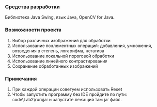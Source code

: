 ### Средства разработки
Библиотека Java Swing, язык Java, OpenCV for Java.
### Возможности проекта

1. Выбор различных изображений для обработки
2. Использование поэлементных операций: добавления, умножения, возведения в степень, логарифма, негатива
3. Использование локальной пороговой обработки
4. Использование линейного контрастирования
5. Сохранение обработанных изображений

### Примечания

1. При каждой операции советуем использовать Reset
2. Чтобы запустить программу без IDE пройдите по пути: code\Lab2\run\jar и запустите лежащий там jar файл.
